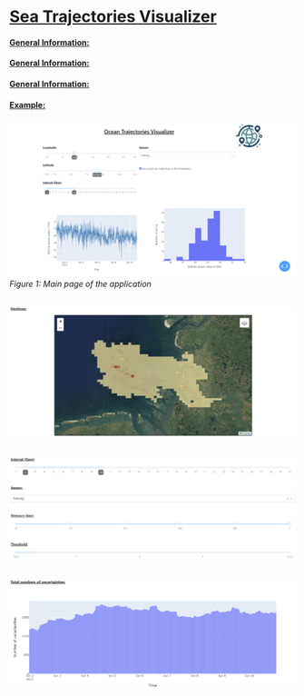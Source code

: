 # <ins>Sea Trajectories Visualizer</ins>

#### <ins>General Information:</ins>

#### <ins>General Information:</ins>

#### <ins>General Information:</ins>

#### <ins>Example:</ins>

![image info](./assets/main_page.png)
*Figure 1: Main page of the application*<br><br>

![image info](./assets/heatmap.png)<br><br>

![image info](./assets/heatmap_parameters.png)<br><br>

![image info](./assets/nr_of_uncertainties.png)<br><br>